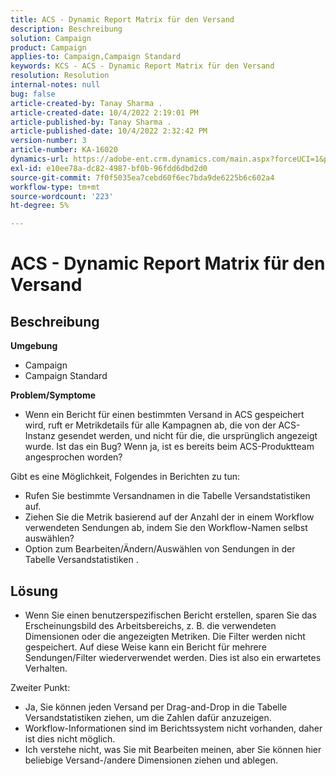 ```yaml
---
title: ACS - Dynamic Report Matrix für den Versand
description: Beschreibung
solution: Campaign
product: Campaign
applies-to: Campaign,Campaign Standard
keywords: KCS - ACS - Dynamic Report Matrix für den Versand
resolution: Resolution
internal-notes: null
bug: false
article-created-by: Tanay Sharma .
article-created-date: 10/4/2022 2:19:01 PM
article-published-by: Tanay Sharma .
article-published-date: 10/4/2022 2:32:42 PM
version-number: 3
article-number: KA-16020
dynamics-url: https://adobe-ent.crm.dynamics.com/main.aspx?forceUCI=1&pagetype=entityrecord&etn=knowledgearticle&id=4296257c-ef43-ed11-bba2-0022480868ff
exl-id: e10ee78a-dc82-4987-bf0b-96fdd6dbd2d0
source-git-commit: 7f0f5035ea7cebd60f6ec7bda9de6225b6c602a4
workflow-type: tm+mt
source-wordcount: '223'
ht-degree: 5%

---
```


# ACS - Dynamic Report Matrix für den Versand

## Beschreibung

<b>Umgebung</b>
- Campaign
- Campaign Standard




<b>Problem/Symptome</b>

- Wenn ein Bericht für einen bestimmten Versand in ACS gespeichert wird, ruft er Metrikdetails für alle Kampagnen ab, die von der ACS-Instanz gesendet werden, und nicht für die, die ursprünglich angezeigt wurde. Ist das ein Bug? Wenn ja, ist es bereits beim ACS-Produktteam angesprochen worden?


Gibt es eine Möglichkeit, Folgendes in Berichten zu tun:

- Rufen Sie bestimmte Versandnamen in die Tabelle Versandstatistiken auf.
- Ziehen Sie die Metrik basierend auf der Anzahl der in einem Workflow verwendeten Sendungen ab, indem Sie den Workflow-Namen selbst auswählen?
- Option zum Bearbeiten/Ändern/Auswählen von Sendungen in der Tabelle Versandstatistiken .





## Lösung


- Wenn Sie einen benutzerspezifischen Bericht erstellen, sparen Sie das Erscheinungsbild des Arbeitsbereichs, z. B. die verwendeten Dimensionen oder die angezeigten Metriken. Die Filter werden nicht gespeichert. Auf diese Weise kann ein Bericht für mehrere Sendungen/Filter wiederverwendet werden. Dies ist also ein erwartetes Verhalten.


Zweiter Punkt:



- Ja, Sie können jeden Versand per Drag-and-Drop in die Tabelle Versandstatistiken ziehen, um die Zahlen dafür anzuzeigen.
- Workflow-Informationen sind im Berichtssystem nicht vorhanden, daher ist dies nicht möglich.
- Ich verstehe nicht, was Sie mit Bearbeiten meinen, aber Sie können hier beliebige Versand-/andere Dimensionen ziehen und ablegen.
